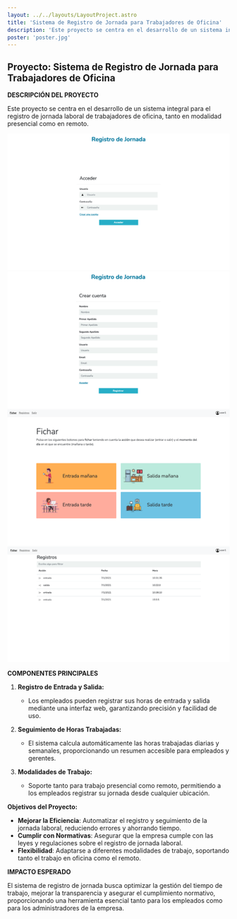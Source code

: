 ```yaml
---
layout: ../../layouts/LayoutProject.astro
title: 'Sistema de Registro de Jornada para Trabajadores de Oficina'
description: 'Este proyecto se centra en el desarrollo de un sistema integral para el registro de jornada laboral de trabajadores de oficina, tanto en modalidad presencial como en remoto.'
poster: 'poster.jpg'
---
```


## Proyecto: Sistema de Registro de Jornada para Trabajadores de Oficina

**DESCRIPCIÓN DEL PROYECTO**

Este proyecto se centra en el desarrollo de un sistema integral para el registro de jornada laboral de trabajadores de oficina, tanto en modalidad presencial como en remoto.

<img class="img-h" src="/projects/project-8/register3.png" alt="Registro de jornada" />
<img class="img-h" src="/projects/project-8/register4.png" alt="Registro de jornada" />
<img class="img-h" src="/projects/project-8/register1.png" alt="Registro de jornada" />
<img class="img-h" src="/projects/project-8/register2.png" alt="Registro de jornada" />



**COMPONENTES PRINCIPALES**

1. **Registro de Entrada y Salida:**
   - Los empleados pueden registrar sus horas de entrada y salida mediante una interfaz web, garantizando precisión y facilidad de uso.

2. **Seguimiento de Horas Trabajadas:**
   - El sistema calcula automáticamente las horas trabajadas diarias y semanales, proporcionando un resumen accesible para empleados y gerentes.

3. **Modalidades de Trabajo:**
   - Soporte tanto para trabajo presencial como remoto, permitiendo a los empleados registrar su jornada desde cualquier ubicación.

**Objetivos del Proyecto:**

- **Mejorar la Eficiencia**: Automatizar el registro y seguimiento de la jornada laboral, reduciendo errores y ahorrando tiempo.
- **Cumplir con Normativas**: Asegurar que la empresa cumple con las leyes y regulaciones sobre el registro de jornada laboral.
- **Flexibilidad**: Adaptarse a diferentes modalidades de trabajo, soportando tanto el trabajo en oficina como el remoto.

**IMPACTO ESPERADO**

El sistema de registro de jornada busca optimizar la gestión del tiempo de trabajo, mejorar la transparencia y asegurar el cumplimiento normativo, proporcionando una herramienta esencial tanto para los empleados como para los administradores de la empresa.